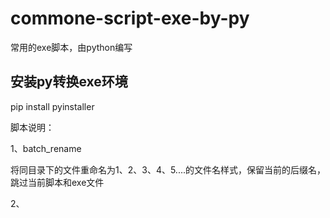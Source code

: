 # commone-script-exe-by-py
常用的exe脚本，由python编写

## 安装py转换exe环境
pip install pyinstaller

脚本说明：

1、batch_rename

将同目录下的文件重命名为1、2、3、4、5....的文件名样式，保留当前的后缀名，跳过当前脚本和exe文件

2、
